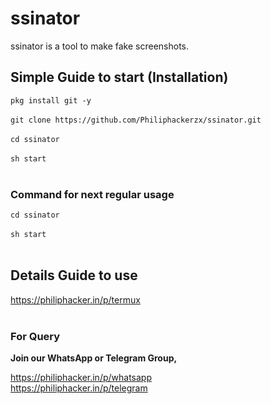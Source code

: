 # ssinator

ssinator is a tool to make fake screenshots.

## Simple Guide to start (Installation) </h3>


`pkg install git -y` <br/><br/>
`git clone https://github.com/Philiphackerzx/ssinator.git` <br/> <br/>
`cd ssinator` <br/><br/>
`sh start` <br/><br/>

<h3> Command for next regular usage </h3>

`cd ssinator` <br/><br/>
`sh start` <br/><br/>

## Details Guide to use </h3>

https://philiphacker.in/p/termux <br/><br/>

<h3> For Query </h3>

<b>Join our WhatsApp or Telegram Group,</b>

https://philiphacker.in/p/whatsapp <br/>
https://philiphacker.in/p/telegram <br/><br/>
